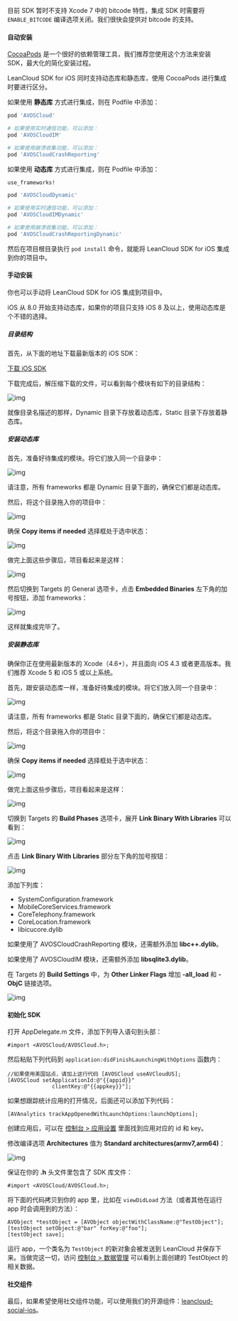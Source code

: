 目前 SDK 暂时不支持 Xcode 7 中的 bitcode 特性，集成 SDK 时需要将 `ENABLE_BITCODE` 编译选项关闭。我们很快会提供对 bitcode 的支持。

#### 自动安装

[CocoaPods](http://www.cocoapods.org) 是一个很好的依赖管理工具，我们推荐您使用这个方法来安装 SDK，最大化的简化安装过程。

LeanCloud SDK for iOS 同时支持动态库和静态库，使用 CocoaPods 进行集成时要进行区分。

如果使用 **静态库** 方式进行集成，则在 Podfile 中添加：

```ruby
pod 'AVOSCloud'

# 如果使用实时通信功能，可以添加：
pod 'AVOSCloudIM'

# 如果使用崩溃收集功能，可以添加：
pod 'AVOSCloudCrashReporting'
```

如果使用 **动态库** 方式进行集成，则在 Podfile 中添加：

```ruby
use_frameworks!

pod 'AVOSCloudDynamic'

# 如果使用实时通信功能，可以添加：
pod 'AVOSCloudIMDynamic'

# 如果使用崩溃收集功能，可以添加：
pod 'AVOSCloudCrashReportingDynamic'
```

然后在项目根目录执行 `pod install` 命令，就能将 LeanCloud SDK for iOS 集成到你的项目中。


#### 手动安装

你也可以手动将 LeanCloud SDK for iOS 集成到项目中。

iOS 从 8.0 开始支持动态库，如果你的项目只支持 iOS 8 及以上，使用动态库是个不错的选择。


##### 目录结构

首先，从下面的地址下载最新版本的 iOS SDK：

<p><a class="btn btn-default" href="sdk_down.html">下载 iOS SDK</a></p>

下载完成后，解压缩下载的文件，可以看到每个模块有如下的目录结构：

![img](images/quick_start/ios/dir_tree.png)

就像目录名描述的那样，Dynamic 目录下存放着动态库，Static 目录下存放着静态库。


##### 安装动态库

首先，准备好待集成的模块。将它们放入同一个目录中：

![img](images/quick_start/ios/all_frameworks.png)

请注意，所有 frameworks 都是 Dynamic 目录下面的，确保它们都是动态库。

然后，将这个目录拖入你的项目中：

![img](images/quick_start/ios/1.png)

确保 **Copy items if needed** 选择框处于选中状态：

![img](images/quick_start/ios/2.png)

做完上面这些步骤后，项目看起来是这样：

![img](images/quick_start/ios/3.png)

然后切换到 Targets 的 General 选项卡，点击 **Embedded Binaries** 左下角的加号按钮，添加 frameworks：

![img](images/quick_start/ios/embedded_binaries.png)

这样就集成完毕了。


##### 安装静态库

<div class="callout callout-info">确保你正在使用最新版本的 Xcode（4.6+），并且面向 iOS 4.3 或者更高版本。我们推荐 Xcode 5 和 iOS 5 或以上系统。</div>

首先，跟安装动态库一样，准备好待集成的模块。将它们放入同一个目录中：

![img](images/quick_start/ios/all_frameworks.png)

请注意，所有 frameworks 都是 Static 目录下面的，确保它们都是动态库。

然后，将这个目录拖入你的项目中：

![img](images/quick_start/ios/1.png)

确保 **Copy items if needed** 选择框处于选中状态：

![img](images/quick_start/ios/2.png)

做完上面这些步骤后，项目看起来是这样：

![img](images/quick_start/ios/3.png)

切换到 Targets 的 **Build Phases** 选项卡，展开 **Link Binary With Libraries** 可以看到：

![img](images/quick_start/ios/4.png)

点击 **Link Binary With Libraries** 部分左下角的加号按钮：

![img](images/quick_start/ios/6.png)

添加下列库：

- SystemConfiguration.framework
- MobileCoreServices.framework
- CoreTelephony.framework
- CoreLocation.framework
- libicucore.dylib

如果使用了 AVOSCloudCrashReporting 模块，还需额外添加 **libc++.dylib**。

如果使用了 AVOSCloudIM 模块，还需额外添加 **libsqlite3.dylib**。

在 Targets 的 **Build Settings** 中，为 **Other Linker Flags** 增加 **-all_load** 和 **-ObjC** 链接选项。

![img](images/quick_start/ios/all_load.png)

#### 初始化 SDK

打开 AppDelegate.m 文件，添加下列导入语句到头部：

```
#import <AVOSCloud/AVOSCloud.h>;
```

然后粘贴下列代码到 `application:didFinishLaunchingWithOptions` 函数内：

```
//如果使用美国站点，请加上这行代码 [AVOSCloud useAVCloudUS];
[AVOSCloud setApplicationId:@"{{appid}}"
              clientKey:@"{{appkey}}"];
```

如果想跟踪统计应用的打开情况，后面还可以添加下列代码：

```
[AVAnalytics trackAppOpenedWithLaunchOptions:launchOptions];
```

创建应用后，可以在 [控制台 > 应用设置](/app.html?appid={{appid}}#/key) 里面找到应用对应的 id 和 key。

修改编译选项 **Architectures** 值为 **Standard architectures(armv7,arm64)**：

![img](images/quick_start/ios/arm64.png)

保证在你的 **.h** 头文件里包含了 SDK 库文件：

```
#import <AVOSCloud/AVOSCloud.h>;
```

将下面的代码拷贝到你的 app 里，比如在 `viewDidLoad` 方法（或者其他在运行 app 时会调用到的方法）：

```
AVObject *testObject = [AVObject objectWithClassName:@"TestObject"];
[testObject setObject:@"bar" forKey:@"foo"];
[testObject save];
```

运行 app，一个类名为 `TestObject` 的新对象会被发送到 LeanCloud 并保存下来。当做完这一切，访问 [控制台 > 数据管理](/data.html?appid={{appid}}#/TestObject) 可以看到上面创建的 TestObject 的相关数据。


#### 社交组件

最后，如果希望使用社交组件功能，可以使用我们的开源组件：[leancloud-social-ios](https://github.com/leancloud/leancloud-social-ios)。

